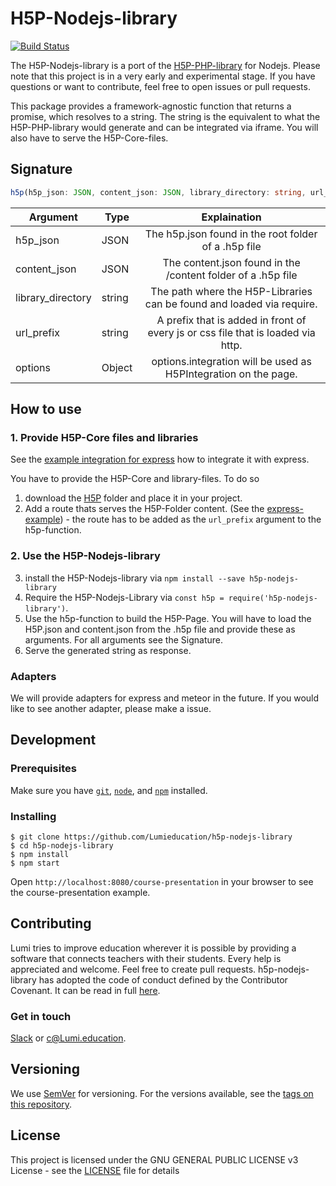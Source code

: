 # H5P-Nodejs-library

[![Build Status](https://travis-ci.org/Lumieducation/H5P-Nodejs-library.svg?branch=next)](https://travis-ci.org/Lumieducation/H5P-Nodejs-library)

The H5P-Nodejs-library is a port of the [H5P-PHP-library](https://github.com/h5p/h5p-php-library) for Nodejs.
Please note that this project is in a very early and experimental stage. If you have questions or want to contribute, feel free to open issues or pull requests.

This package provides a framework-agnostic function that returns a promise, which resolves to a string. The string is the equivalent to what the H5P-PHP-library would generate and can be integrated via iframe. You will also have to serve the H5P-Core-files.

## Signature

```ts
h5p(h5p_json: JSON, content_json: JSON, library_directory: string, url_prefix: string, options: Object): Promise<H5PPage>;
```

| Argument          | Type   |                                   Explaination                                   |
| ----------------- | ------ | :------------------------------------------------------------------------------: |
| h5p_json          | JSON   |               The h5p.json found in the root folder of a .h5p file               |
| content_json      | JSON   |           The content.json found in the /content folder of a .h5p file           |
| library_directory | string |      The path where the H5P-Libraries can be found and loaded via require.       |
| url_prefix        | string | A prefix that is added in front of every js or css file that is loaded via http. |
| options           | Object |         options.integration will be used as H5PIntegration on the page.          |

## How to use

### 1. Provide H5P-Core files and libraries

See the [example integration for express](./examples/express.js) how to integrate it with express.

You have to provide the H5P-Core and library-files. To do so

1. download the [H5P](./h5p) folder and place it in your project.
2. Add a route thats serves the H5P-Folder content. (See the [express-example](https://github.com/Lumieducation/H5P-Nodejs-library/blob/next/examples/express.js#L8)) - the route has to be added as the `url_prefix` argument to the h5p-function.

### 2. Use the H5P-Nodejs-library

3. install the H5P-Nodejs-library via `npm install --save h5p-nodejs-library`
4. Require the H5P-Nodejs-Library via `const h5p = require('h5p-nodejs-library')`.
5. Use the h5p-function to build the H5P-Page. You will have to load the H5P.json and content.json from the .h5p file and provide these as arguments. For all arguments see the Signature.
6. Serve the generated string as response.

### Adapters

We will provide adapters for express and meteor in the future. If you would like to see another adapter, please make a issue.

## Development

### Prerequisites

Make sure you have [`git`](https://git-scm.com/), [`node`](https://nodejs.org/), and [`npm`](https://www.npmjs.com/get-npm) installed.

### Installing

```
$ git clone https://github.com/Lumieducation/h5p-nodejs-library
$ cd h5p-nodejs-library
$ npm install
$ npm start
```

Open `http://localhost:8080/course-presentation` in your browser to see the course-presentation example.

## Contributing

Lumi tries to improve education wherever it is possible by providing a software that connects teachers with their students. Every help is appreciated and welcome.
Feel free to create pull requests.
h5p-nodejs-library has adopted the code of conduct defined by the Contributor Covenant. It can be read in full [here](./CODE-OF-CONDUCT.md).

### Get in touch

[Slack](https://join.slack.com/t/lumi-education/shared_invite/enQtMjY0MTM2NjIwNDU0LWU3YzVhZjdkNGFjZGE1YThjNzBiMmJjY2I2ODk2MzAzNDE3YzI0MmFkOTdmZWZhOTBmY2RjOTc3ZmZmOWMxY2U) or [c@Lumi.education](mailto:c@Lumi.education).

## Versioning

We use [SemVer](http://semver.org/) for versioning. For the versions available, see the [tags on this repository](https://github.com/Lumieducation/Lumi/tags).

## License

This project is licensed under the GNU GENERAL PUBLIC LICENSE v3 License - see the [LICENSE](LICENSE) file for details
